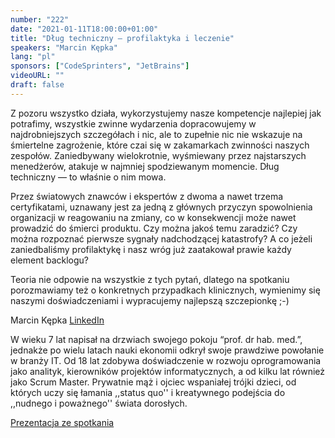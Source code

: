 ```yaml
---
number: "222"
date: "2021-01-11T18:00:00+01:00"
title: "Dług techniczny — profilaktyka i leczenie"
speakers: "Marcin Kępka"
lang: "pl"
sponsors: ["CodeSprinters", "JetBrains"]
videoURL: ""
draft: false
---
```


Z pozoru wszystko działa, wykorzystujemy nasze kompetencje najlepiej jak potrafimy, wszystkie zwinne wydarzenia dopracowujemy w najdrobniejszych szczegółach i nic, ale to zupełnie nic nie wskazuje na śmiertelne zagrożenie, które czai się w zakamarkach zwinności naszych zespołów. Zaniedbywany wielokrotnie, wyśmiewany przez najstarszych menedżerów, atakuje w najmniej spodziewanym momencie. Dług techniczny — to właśnie o nim mowa.

Przez światowych znawców i ekspertów z dwoma a nawet trzema certyfikatami, uznawany jest za jedną z głównych przyczyn spowolnienia organizacji w reagowaniu na zmiany, co w konsekwencji może nawet prowadzić do śmierci produktu. Czy można jakoś temu zaradzić? Czy można rozpoznać pierwsze sygnały nadchodzącej katastrofy? A co jeżeli zaniedbaliśmy profilaktykę i nasz wróg już zaatakował prawie każdy element backlogu?

Teoria nie odpowie na wszystkie z tych pytań, dlatego na spotkaniu porozmawiamy też o konkretnych przypadkach klinicznych, wymienimy się naszymi doświadczeniami i wypracujemy najlepszą szczepionkę ;-)

Marcin Kępka [LinkedIn](https://www.linkedin.com/in/marcin-k%C4%99pka-74060a176/)

W wieku 7 lat napisał na drzwiach swojego pokoju “prof. dr hab. med.”, jednakże po wielu latach nauki ekonomii odkrył swoje prawdziwe powołanie w branży IT. Od 18 lat zdobywa doświadczenie w rozwoju oprogramowania jako analityk, kierowników projektów informatycznych, a od kilku lat również jako Scrum Master. Prywatnie mąż i ojciec wspaniałej trójki dzieci, od których uczy się łamania ,,status quo'' i kreatywnego podejścia do ,,nudnego i poważnego'' świata dorosłych.

<a href="dług_techniczny_v1_short.pdf" target="_blank">Prezentacja ze spotkania</a> 
